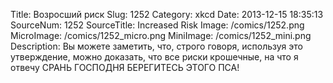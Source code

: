 Title: Возросший риск 
Slug: 1252 
Category: xkcd 
Date: 2013-12-15 18:35:13 
SourceNum: 1252 
SourceTitle: Increased Risk 
Image: /comics/1252.png 
MicroImage: /comics/1252_micro.png 
MiniImage: /comics/1252_mini.png 
Description: Вы можете заметить, что, строго говоря, используя это утверждение, можно доказать, что все риски крошечные, на что я отвечу СРАНЬ ГОСПОДНЯ БЕРЕГИТЕСЬ ЭТОГО ПСА! 

